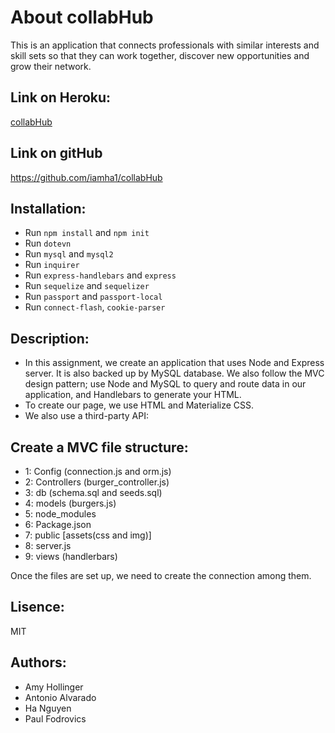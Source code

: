 # About collabHub

This is an application that connects professionals with similar interests and skill sets so that they can work together, discover new opportunities and grow their network. 

## Link on Heroku: 
[collabHub](https://collab-hub.herokuapp.com/)

## Link on gitHub

https://github.com/iamha1/collabHub

## Installation: 
- Run `npm install` and `npm init`
- Run `dotevn`
- Run `mysql` and `mysql2`
- Run `inquirer`
- Run `express-handlebars` and `express`
- Run `sequelize` and `sequelizer`
- Run `passport` and `passport-local`
- Run `connect-flash`, `cookie-parser`

## Description:

- In this assignment, we create an application that uses Node and Express server. It is also backed up by MySQL database. We also follow the MVC design pattern; use Node and MySQL to query and route data in our application, and Handlebars to generate your HTML.
- To create our page, we use HTML and Materialize CSS.
- We also use a third-party API: 

## Create a MVC file structure: 

- 1: Config (connection.js and orm.js)
- 2: Controllers (burger_controller.js)
- 3: db (schema.sql and seeds.sql)
- 4: models (burgers.js)
- 5: node_modules
- 6: Package.json
- 7: public [assets(css and img)]
- 8: server.js
- 9: views (handlerbars)

Once the files are set up, we need to create the connection among them.

## Lisence:

MIT

## Authors:
- Amy Hollinger
- Antonio Alvarado
- Ha Nguyen
- Paul Fodrovics
